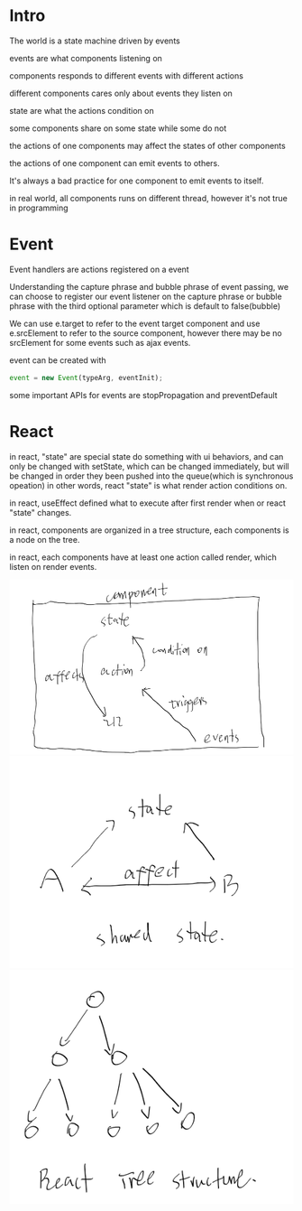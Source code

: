 <!--
.. title: Components, State machine, state, events, action
.. slug: components-state-machine-state-events-action
.. date: 2021-04-05 20:37:29 UTC+08:00
.. tags: 
.. category: 
.. link: 
.. description: 
.. type: text
-->

#  Intro

The world is a state machine driven by events

events are what components listening on

components responds to different events with different actions

different components cares only about events they listen on

state are what the actions condition on

some components share on some state while some do not

the actions of one components may affect the states of other components

the actions of one component can emit events to others.

It's always a bad practice for one component to emit events to itself.

in real world, all components runs on different thread, however it's not true in programming

# Event

Event handlers are actions registered on a event

Understanding the capture phrase and bubble phrase of event passing, we can choose to register our event listener on the capture phrase or bubble phrase with the third optional parameter which is default to false(bubble)

We can use e.target to refer to the event target component and use e.srcElement to refer to the source component, however there may be no srcElement for some events such as ajax events.

event can be created with 
```javascript
event = new Event(typeArg, eventInit);
```

some important APIs for events are stopPropagation and preventDefault 

# React

in react, "state" are special state do something with ui behaviors, and can only be changed with setState, which can be changed immediately, but will be changed in order they been pushed into the queue(which is synchronous opeation)
in other words, react "state" is what render action conditions on.

in react, useEffect defined what to execute after first render when or react "state" changes.

in react, components are organized in a tree structure, each components is a node on the tree.

in react, each components have at least one action called render, which listen on render events.

![事件，状态，动作](/images/QQ截图20210405222133.png)
![共享状态-组件通信](/images/QQ截图20210405213404.png)
![React树形结构](/images/QQ截图20210405222359.png)

